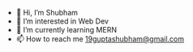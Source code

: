 - 👋 Hi, I’m Shubham 
- 👀 I’m interested in Web Dev
- 🌱 I’m currently learning MERN
- 📫 How to reach me 19guptashubham@gmail.com

<!---
19shubhamgupta/19shubhamgupta is a ✨ special ✨ repository because its `README.md` (this file) appears on your GitHub profile.
You can click the Preview link to take a look at your changes.
--->
